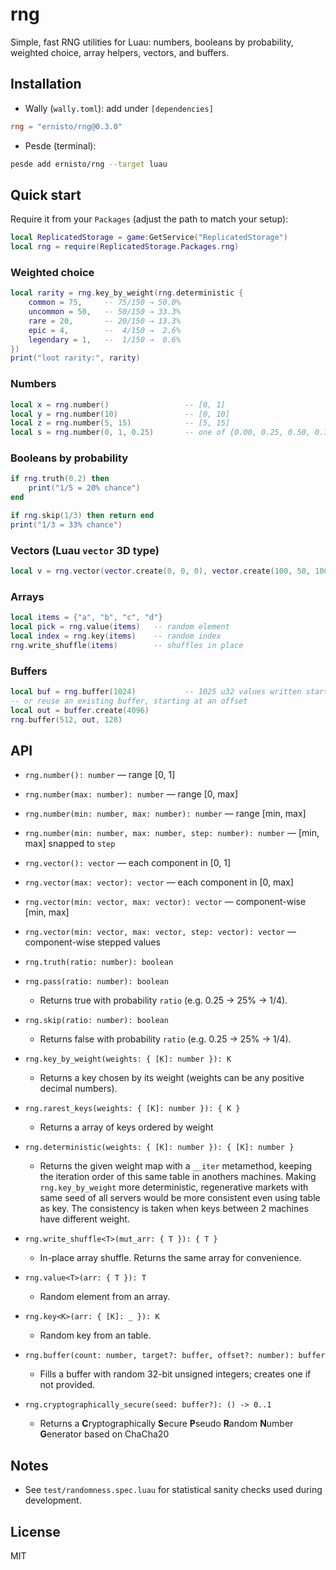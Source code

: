 # rng

Simple, fast RNG utilities for Luau: numbers, booleans by probability, weighted choice, array helpers, vectors, and buffers.

## Installation

- Wally (`wally.toml`): add under `[dependencies]`
```toml
rng = "ernisto/rng@0.3.0"
```

- Pesde (terminal):
```sh
pesde add ernisto/rng --target luau
```

## Quick start

Require it from your `Packages` (adjust the path to match your setup):
```lua
local ReplicatedStorage = game:GetService("ReplicatedStorage")
local rng = require(ReplicatedStorage.Packages.rng)
```

### Weighted choice
```lua
local rarity = rng.key_by_weight(rng.deterministic {
    common = 75,     -- 75/150 → 50.0%
    uncommon = 50,   -- 50/150 → 33.3%
    rare = 20,       -- 20/150 → 13.3%
    epic = 4,        --  4/150 →  2.6%
    legendary = 1,   --  1/150 →  0.6%
})
print("loot rarity:", rarity)
```

### Numbers
```lua
local x = rng.number()                 -- [0, 1]
local y = rng.number(10)               -- [0, 10]
local z = rng.number(5, 15)            -- [5, 15]
local s = rng.number(0, 1, 0.25)       -- one of {0.00, 0.25, 0.50, 0.75, 1.00}
```

### Booleans by probability
```lua
if rng.truth(0.2) then
    print("1/5 = 20% chance")
end

if rng.skip(1/3) then return end
print("1/3 = 33% chance")
```

### Vectors (Luau `vector` 3D type)
```lua
local v = rng.vector(vector.create(0, 0, 0), vector.create(100, 50, 100))
```

### Arrays
```lua
local items = {"a", "b", "c", "d"}
local pick = rng.value(items)   -- random element
local index = rng.key(items)    -- random index
rng.write_shuffle(items)        -- shuffles in place
```

### Buffers
```lua
local buf = rng.buffer(1024)           -- 1025 u32 values written starting at 0
-- or reuse an existing buffer, starting at an offset
local out = buffer.create(4096)
rng.buffer(512, out, 128)
```

## API

- `rng.number(): number` — range \[0, 1]
- `rng.number(max: number): number` — range \[0, max]
- `rng.number(min: number, max: number): number` — range \[min, max]
- `rng.number(min: number, max: number, step: number): number` — \[min, max] snapped to `step`

- `rng.vector(): vector` — each component in \[0, 1]
- `rng.vector(max: vector): vector` — each component in \[0, max]
- `rng.vector(min: vector, max: vector): vector` — component-wise \[min, max]
- `rng.vector(min: vector, max: vector, step: vector): vector` — component-wise stepped values

- `rng.truth(ratio: number): boolean`
- `rng.pass(ratio: number): boolean`
  - Returns true with probability `ratio` (e.g. 0.25 → 25% → 1/4).

- `rng.skip(ratio: number): boolean`
  - Returns false with probability `ratio` (e.g. 0.25 → 25% → 1/4).

- `rng.key_by_weight(weights: { [K]: number }): K`
  - Returns a key chosen by its weight (weights can be any positive decimal numbers).

- `rng.rarest_keys(weights: { [K]: number }): { K }`
  - Returns a array of keys ordered by weight

- `rng.deterministic(weights: { [K]: number }): { [K]: number }`
  - Returns the given weight map with a `__iter` metamethod, keeping the iteration order
    of this same table in anothers machines. Making `rng.key_by_weight` more deterministic,
    regenerative markets with same seed of all servers would be more consistent even using table as key.
    The consistency is taken when keys between 2 machines have different weight.

- `rng.write_shuffle<T>(mut_arr: { T }): { T }`
  - In-place array shuffle. Returns the same array for convenience.

- `rng.value<T>(arr: { T }): T`
  - Random element from an array.

- `rng.key<K>(arr: { [K]: _ }): K`
  - Random key from an table.

- `rng.buffer(count: number, target?: buffer, offset?: number): buffer`
  - Fills a buffer with random 32-bit unsigned integers; creates one if not provided.

- `rng.cryptographically_secure(seed: buffer?): () -> 0..1`
  - Returns a **C**ryptographically **S**ecure **P**seudo **R**andom **N**umber **G**enerator based on ChaCha20

## Notes

- See `test/randomness.spec.luau` for statistical sanity checks used during development.

## License

MIT
